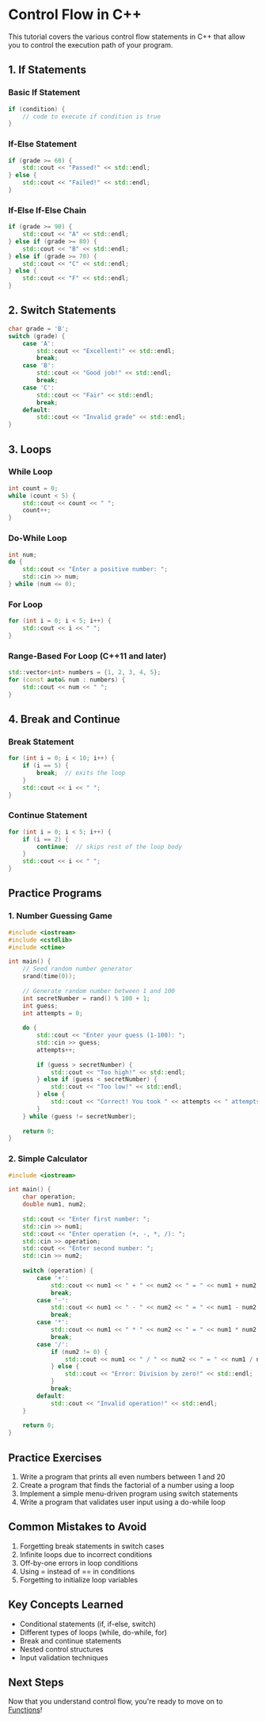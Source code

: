 # Control Flow in C++

This tutorial covers the various control flow statements in C++ that allow you to control the execution path of your program.

## 1. If Statements

### Basic If Statement
```cpp
if (condition) {
    // code to execute if condition is true
}
```

### If-Else Statement
```cpp
if (grade >= 60) {
    std::cout << "Passed!" << std::endl;
} else {
    std::cout << "Failed!" << std::endl;
}
```

### If-Else If-Else Chain
```cpp
if (grade >= 90) {
    std::cout << "A" << std::endl;
} else if (grade >= 80) {
    std::cout << "B" << std::endl;
} else if (grade >= 70) {
    std::cout << "C" << std::endl;
} else {
    std::cout << "F" << std::endl;
}
```

## 2. Switch Statements

```cpp
char grade = 'B';
switch (grade) {
    case 'A':
        std::cout << "Excellent!" << std::endl;
        break;
    case 'B':
        std::cout << "Good job!" << std::endl;
        break;
    case 'C':
        std::cout << "Fair" << std::endl;
        break;
    default:
        std::cout << "Invalid grade" << std::endl;
}
```

## 3. Loops

### While Loop
```cpp
int count = 0;
while (count < 5) {
    std::cout << count << " ";
    count++;
}
```

### Do-While Loop
```cpp
int num;
do {
    std::cout << "Enter a positive number: ";
    std::cin >> num;
} while (num <= 0);
```

### For Loop
```cpp
for (int i = 0; i < 5; i++) {
    std::cout << i << " ";
}
```

### Range-Based For Loop (C++11 and later)
```cpp
std::vector<int> numbers = {1, 2, 3, 4, 5};
for (const auto& num : numbers) {
    std::cout << num << " ";
}
```

## 4. Break and Continue

### Break Statement
```cpp
for (int i = 0; i < 10; i++) {
    if (i == 5) {
        break;  // exits the loop
    }
    std::cout << i << " ";
}
```

### Continue Statement
```cpp
for (int i = 0; i < 5; i++) {
    if (i == 2) {
        continue;  // skips rest of the loop body
    }
    std::cout << i << " ";
}
```

## Practice Programs

### 1. Number Guessing Game
```cpp
#include <iostream>
#include <cstdlib>
#include <ctime>

int main() {
    // Seed random number generator
    srand(time(0));
    
    // Generate random number between 1 and 100
    int secretNumber = rand() % 100 + 1;
    int guess;
    int attempts = 0;
    
    do {
        std::cout << "Enter your guess (1-100): ";
        std::cin >> guess;
        attempts++;
        
        if (guess > secretNumber) {
            std::cout << "Too high!" << std::endl;
        } else if (guess < secretNumber) {
            std::cout << "Too low!" << std::endl;
        } else {
            std::cout << "Correct! You took " << attempts << " attempts." << std::endl;
        }
    } while (guess != secretNumber);
    
    return 0;
}
```

### 2. Simple Calculator
```cpp
#include <iostream>

int main() {
    char operation;
    double num1, num2;
    
    std::cout << "Enter first number: ";
    std::cin >> num1;
    std::cout << "Enter operation (+, -, *, /): ";
    std::cin >> operation;
    std::cout << "Enter second number: ";
    std::cin >> num2;
    
    switch (operation) {
        case '+':
            std::cout << num1 << " + " << num2 << " = " << num1 + num2 << std::endl;
            break;
        case '-':
            std::cout << num1 << " - " << num2 << " = " << num1 - num2 << std::endl;
            break;
        case '*':
            std::cout << num1 << " * " << num2 << " = " << num1 * num2 << std::endl;
            break;
        case '/':
            if (num2 != 0) {
                std::cout << num1 << " / " << num2 << " = " << num1 / num2 << std::endl;
            } else {
                std::cout << "Error: Division by zero!" << std::endl;
            }
            break;
        default:
            std::cout << "Invalid operation!" << std::endl;
    }
    
    return 0;
}
```

## Practice Exercises

1. Write a program that prints all even numbers between 1 and 20
2. Create a program that finds the factorial of a number using a loop
3. Implement a simple menu-driven program using switch statements
4. Write a program that validates user input using a do-while loop

## Common Mistakes to Avoid

1. Forgetting break statements in switch cases
2. Infinite loops due to incorrect conditions
3. Off-by-one errors in loop conditions
4. Using = instead of == in conditions
5. Forgetting to initialize loop variables

## Key Concepts Learned

- Conditional statements (if, if-else, switch)
- Different types of loops (while, do-while, for)
- Break and continue statements
- Nested control structures
- Input validation techniques

## Next Steps

Now that you understand control flow, you're ready to move on to [Functions](04_functions.md)! 

<!--
EXERCISE 1: Transaction Fee Calculator
----------------------------------------
Using concepts: if-else chains, basic arithmetic

Write a program that:
1. Ask user for transaction amount in BTC
2. Calculate fee based on amount:
   - If amount < 0.001 BTC: fee = 1%
   - If 0.001 <= amount < 0.01 BTC: fee = 0.5%
   - If 0.01 <= amount < 0.1 BTC: fee = 0.2%
   - If amount >= 0.1 BTC: fee = 0.1%
3. Print both fee amount and final amount after fee

Example structure:
INPUT amount
IF amount < 0.001
    fee = amount * 0.01
ELSE IF amount < 0.01
    fee = amount * 0.005
...and so on
PRINT "Fee: " + fee
PRINT "Final amount: " + (amount + fee)
-->

<!-- EXERCISE 2: Block Confirmation Counter
----------------------------------------
Using concepts: while loop, switch, break

Write a program that:
1. Start with confirmations = 0
2. In a loop, ask user for block status:
   'n' = new block found
   'r' = chain reorg (remove last confirmation)
   'q' = quit checking
3. Keep track of confirmations (minimum 0)
4. Print "Transaction Confirmed!" when confirmations reach 6

Example structure:
confirmations = 0
WHILE true
    PRINT "Current confirmations: " + confirmations
    INPUT action
    
    SWITCH action
        CASE 'n':
            increment confirmations
            IF confirmations >= 6
                PRINT "Transaction Confirmed!"
                BREAK from loop
        CASE 'r':
            IF confirmations > 0
                decrement confirmations
        CASE 'q':
            BREAK from loop
        DEFAULT:
            PRINT "Invalid input"
    
    IF confirmations < 0
        confirmations = 0 -->

<!-- EXERCISE 3: Transaction Batch Processor
----------------------------------------
Using concepts: for loops, if-else, continue, input validation

Write a program that:
1. Ask user how many transactions to process
2. For each transaction:
   - Get amount and fee
   - Validate inputs (no negative values)
   - Skip transaction if invalid (use continue)
   - Track total amount and fees
3. Print summary at end

Example structure:
INPUT number_of_transactions
total_amount = 0
total_fees = 0

FOR i from 1 to number_of_transactions
    PRINT "Transaction " + i
    INPUT amount
    INPUT fee
    
    IF amount < 0 OR fee < 0
        PRINT "Invalid transaction, skipping"
        CONTINUE to next iteration
    
    IF fee > amount * 0.1
        PRINT "Warning: High fee!"
    
    total_amount = total_amount + amount
    total_fees = total_fees + fee

PRINT "Processed " + number_of_transactions + " transactions"
PRINT "Total amount: " + total_amount
PRINT "Total fees: " + total_fees -->